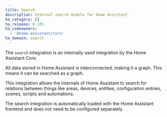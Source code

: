 ```yaml
---
title: Search
description: Internal search module for Home Assistant.
ha_category: []
ha_release: 0.105
ha_codeowners:
  - '@home-assistant/core'
ha_domain: search
---
```


The `search` integration is an internally used integration by the
Home Assistant Core.

All data stored in Home Assistant is interconnected, making it a graph.
This means it can be searched as a graph.

This integration allows the internals of Home Assistant to search for
relations between things like areas, devices, entities, configuration entries,
scenes, scripts and automations.

The search integration is automatically loaded with the Home Assistant frontend
and does not need to be configured separately.

